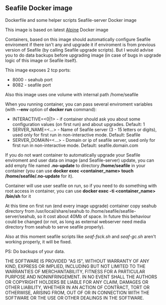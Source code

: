 ## Seafile Docker image

Dockerfile and some helper scripts Seafile-server Docker image

This image is based on latest [Alpine](https://hub.docker.com/_/alpine/) Docker image

Containers, based on this image should automatically configure Seafile enviroment if there isn't any and upgrade it if enviroment is from previous version of Seafile (by calling Seafile upgrade scripts).
But I would advise you to do data backups before upgrading image (in case of bugs in upgrade logic of this image or Seafile itself).


This image exposes 2 tcp ports:
* 8000 - seahub port
* 8082 - seafile port

Also this image uses one volume with internal path /home/seafile

When you running container, you can pass several enviroment variables (with **--env** option of **docker run** command):
* INTERACTIVE=<0|1> - if container should ask you about some configuration values (on first run) and about upgrades. Default: 1
* SERVER_NAME=<...> - Name of Seafile server (3 - 15 letters or digits), used only for first run in non-interactive mode. Default: Seafile
* SERVER_DOMAIN=<...> - Domain or ip of seafile server, used only for first run in non-interactive mode. Default: seafile.domain.com

If you do not want container to automatically upgrade your Seafile enviroment and user data on image (and Seafile-server) update, 
you can add empty file named **.no-update** to directory **/home/seafile** in your container 
(you can use **docker exec <container_name> touch /home/seafile/.no-update** for it).

Container will use user seafile on run, so if you need to do something with root access in container, you can use **docker exec -ti <container_name> /bin/sh** for it

At this time on first run (end every image upgrade) container copy seahub directory from /usr/local/share/seahub to /home/seafile/seafile-server/seahub, so it cost about 40Mb of space. In future this behaviour could be changed (or not, as long as external webserver need media directory from seahub to serve seafile properly).

Also at this moment seafile scripts like *seaf-fsck.sh* and *seaf-gc.sh* aren't working properly, it will be fixed.


PS: Do backups of your data.

THE SOFTWARE IS PROVIDED "AS IS", WITHOUT WARRANTY OF ANY KIND, EXPRESS OR IMPLIED, INCLUDING BUT NOT LIMITED TO THE WARRANTIES OF MERCHANTABILITY, FITNESS FOR A PARTICULAR PURPOSE AND NONINFRINGEMENT. IN NO EVENT SHALL THE AUTHORS OR COPYRIGHT HOLDERS BE LIABLE FOR ANY CLAIM, DAMAGES OR OTHER LIABILITY, WHETHER IN AN ACTION OF CONTRACT, TORT OR OTHERWISE, ARISING FROM, OUT OF OR IN CONNECTION WITH THE SOFTWARE OR THE USE OR OTHER DEALINGS IN THE SOFTWARE.
